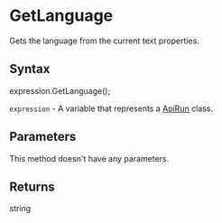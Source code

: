 # GetLanguage

Gets the language from the current text properties.

## Syntax

expression.GetLanguage();

`expression` - A variable that represents a [ApiRun](../ApiRun.md) class.

## Parameters

This method doesn't have any parameters.

## Returns

string